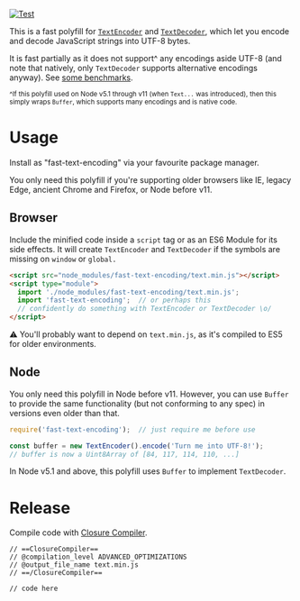 [![Test](https://github.com/samthor/fast-text-encoding/actions/workflows/node.js.yml/badge.svg)](https://github.com/samthor/fast-text-encoding/actions/workflows/node.js.yml)

This is a fast polyfill for [`TextEncoder`][1] and [`TextDecoder`][2], which let you encode and decode JavaScript strings into UTF-8 bytes.

It is fast partially as it does not support^ any encodings aside UTF-8 (and note that natively, only `TextDecoder` supports alternative encodings anyway).
See [some benchmarks](https://github.com/samthor/fast-text-encoding/tree/master/bench).

<small>

^If this polyfill used on Node v5.1 through v11 (when `Text...` was introduced), then this simply wraps `Buffer`, which supports many encodings and is native code.

</small>

[1]: https://developer.mozilla.org/en-US/docs/Web/API/TextEncoder
[2]: https://developer.mozilla.org/en-US/docs/Web/API/TextDecoder

# Usage

Install as "fast-text-encoding" via your favourite package manager.

You only need this polyfill if you're supporting older browsers like IE, legacy Edge, ancient Chrome and Firefox, or Node before v11.

## Browser

Include the minified code inside a `script` tag or as an ES6 Module for its side effects.
It will create `TextEncoder` and `TextDecoder` if the symbols are missing on `window` or `global.`

```html
<script src="node_modules/fast-text-encoding/text.min.js"></script>
<script type="module">
  import './node_modules/fast-text-encoding/text.min.js';
  import 'fast-text-encoding';  // or perhaps this
  // confidently do something with TextEncoder or TextDecoder \o/
</script>
```

⚠️ You'll probably want to depend on `text.min.js`, as it's compiled to ES5 for older environments.

## Node

You only need this polyfill in Node before v11.
However, you can use `Buffer` to provide the same functionality (but not conforming to any spec) in versions even older than that.

```js
require('fast-text-encoding');  // just require me before use

const buffer = new TextEncoder().encode('Turn me into UTF-8!');
// buffer is now a Uint8Array of [84, 117, 114, 110, ...]
```

In Node v5.1 and above, this polyfill uses `Buffer` to implement `TextDecoder`.

# Release

Compile code with [Closure Compiler](https://closure-compiler.appspot.com/home).

```
// ==ClosureCompiler==
// @compilation_level ADVANCED_OPTIMIZATIONS
// @output_file_name text.min.js
// ==/ClosureCompiler==

// code here
```

